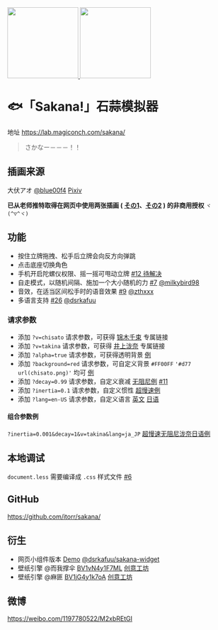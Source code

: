 <a href="https://lab.magiconch.com/sakana/?v=takina" target="_blank">
  <img src="html/sakana.png" height="160px">
</a><a href="https://lab.magiconch.com/sakana/?v=chisato" target="_blank">
  <img src="html/chisato.png" height="160px">
</a>

# 🐟「Sakana!」石蒜模拟器

地址 https://lab.magiconch.com/sakana/

> さかなー－－－！！

## 插画来源
大伏アオ
[@blue00f4](https://twitter.com/blue00f4)
[Pixiv](https://pixiv.me/aoiroblue1340)

**已从老师推特取得在网页中使用两张插画 (
[その1](https://twitter.com/blue00f4/status/1551887529615687680)、[その2](https://twitter.com/blue00f4/status/1552066743853813760)
) 的非商用授权**
`ヾ(^▽^ヾ)`


## 功能
 - 按住立牌拖拽、松手后立牌会向反方向弹跳
 - 点击底座切换角色
 - 手机开启陀螺仪权限、摇一摇可甩动立牌 [#12 待解决](https://github.com/itorr/sakana/pull/12)
 - 自走模式，以随机间隔、施加一个大小随机的力 [#7](https://github.com/itorr/sakana/pull/7) [@milkybird98](https://github.com/milkybird98)
 - 音效，在适当区间松手时的语音效果 [#9](https://github.com/itorr/sakana/pull/9) [@zthxxx](https://github.com/zthxxx)
 - 多语言支持 [#26](https://github.com/itorr/sakana/pull/26) [@dsrkafuu](https://github.com/dsrkafuu)
 
### 请求参数

 - 添加 `?v=chisato` 请求参数，可获得 [锦木千束](https://lab.magiconch.com/sakana/?v=chisato) 专属链接
 - 添加 `?v=takina` 请求参数，可获得 [井上泷奈](https://lab.magiconch.com/sakana/?v=takina) 专属链接
 - 添加 `?alpha=true` 请求参数，可获得透明背景 [例](https://lab.magiconch.com/sakana/?alpha=true)
 - 添加 `?background=red` 请求参数，可自定义背景 `#FF00FF` `'#d77 url(chisato.png)'` 均可 [例](https://lab.magiconch.com/sakana/?background=%23d77%20url(chisato.png))
 - 添加 `?decay=0.99` 请求参数，自定义衰减 [无阻尼例](https://lab.magiconch.com/sakana/?decay=1) [#11](https://github.com/itorr/sakana/issues/11)
 - 添加 `?inertia=0.1` 请求参数，自定义惯性 [超慢速例](https://lab.magiconch.com/sakana/?inertia=0.001)
 - 添加 `?lang=en-US` 请求参数，自定义语言 [英文](https://lab.magiconch.com/sakana/?lang=en-US) [日语](https://lab.magiconch.com/sakana/?lang=ja_JP)

#### 组合参数例
`?inertia=0.001&decay=1&v=takina&lang=ja_JP` [超慢速无阻尼泷奈日语例](https://lab.magiconch.com/sakana/?inertia=0.001&decay=1&v=takina&lang=ja_JP)

## 本地调试
`document.less` 需要编译成 `.css` 样式文件 [#6](https://github.com/itorr/sakana/pull/6)

## GitHub
https://github.com/itorr/sakana/

## 衍生
 - 网页小组件版本 [Demo](https://sakana.dsrkafuu.net/) [@dsrkafuu/sakana-widget](https://github.com/dsrkafuu/sakana-widget) 
 - 壁纸引擎 @而我撑伞 [BV1vN4y1F7ML](https://www.bilibili.com/video/BV1vN4y1F7ML) [创意工坊](https://steamcommunity.com/sharedfiles/filedetails/?id=2854221525)
 - 壁纸引擎 @麻匪 [BV1jG4y1k7oA](https://www.bilibili.com/video/bv1jG4y1k7oA) [创意工坊](https://steamcommunity.com/sharedfiles/filedetails/?id=2854192204)
## 微博
https://weibo.com/1197780522/M2xbREtGI
